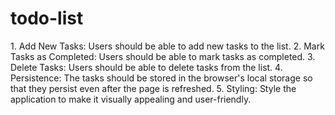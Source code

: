 # todo-list

1.⁠ ⁠Add New Tasks: Users should be able to add new tasks to the list.
2.⁠ ⁠Mark Tasks as Completed: Users should be able to mark tasks as completed.
3.⁠ ⁠Delete Tasks: Users should be able to delete tasks from the list.
4.⁠ ⁠Persistence: The tasks should be stored in the browser's local storage so that they persist even after the page is refreshed.
5.⁠ ⁠Styling: Style the application to make it visually appealing and user-friendly.
